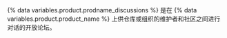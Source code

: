 {% data variables.product.prodname_discussions %} 是在 {% data variables.product.product_name %} 上供仓库或组织的维护者和社区之间进行对话的开放论坛。
